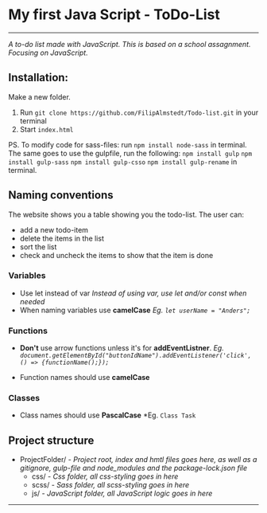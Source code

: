 # My first Java Script - ToDo-List
-------
*A to-do list made with JavaScript. This is based on a school assagnment. Focusing on JavaScript.*

## Installation:
Make a new folder. 
1. Run `git clone https://github.com/FilipAlmstedt/Todo-list.git` in your terminal
2. Start `index.html`

PS. To modify code for sass-files: run `npm install node-sass` in terminal.
The same goes to use the gulpfile, run the following:
`npm install gulp`
`npm install gulp-sass`
`npm install gulp-csso`
`npm install gulp-rename`
in terminal.

## Naming conventions
The website shows you a table showing you the todo-list. The user can:
* add a new todo-item 
* delete the items in the list
* sort the list 
* check and uncheck the items to show that the item is done 
### Variables
* Use let instead of var
    *Instead of using var, use let and/or const when needed*
* When naming variables use **camelCase**
    *Eg. `let userName = "Anders";`*

### Functions
* **Don't** use arrow functions unless it's for **addEventListner**.
    *Eg. `document.getElementById("buttonIdName").addEventListener('click', () => {functionName();});`*

* Function names should use **camelCase**
    
### Classes
* Class names should use **PascalCase**
    *Eg. `Class Task`
    
## Project structure
* ProjectFolder/ *- Project root, index and hmtl files goes here, as well as a gitignore, gulp-file and node_modules and the package-lock.json file* 
    * css/ *- Css folder, all css-styling goes in here*
    * scss/ *- Sass folder, all scss-styling goes in here*
    * js/ *- JavaScript folder, all JavaScript logic goes in here*

------

 